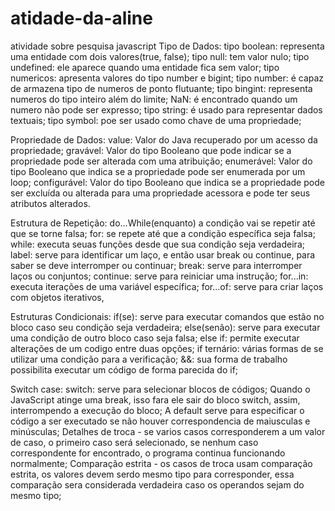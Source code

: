 # atidade-da-aline
atividade sobre pesquisa javascript
Tipo de Dados:
tipo boolean: representa uma entidade com dois valores(true, false);
tipo null: tem valor nulo;
tipo undefined: ele aparece quando uma entidade fica sem valor;
tipo numericos: apresenta valores do tipo number e bigint;
tipo number: é capaz de armazena tipo de numeros de ponto flutuante;
tipo bingint: representa numeros do tipo inteiro além do limite;
NaN: é encontrado quando um numero não pode ser expresso;
tipo string: é usado para representar dados textuais;
tipo symbol: poe ser usado como chave de uma propriedade;

Propriedade de Dados:
value: Valor do Java recuperado por um acesso da propriedade;
gravável: Valor do tipo Booleano que pode indicar se a propriedade pode ser alterada com uma atribuição;
enumerável: Valor do tipo Booleano que indica se a propriedade pode ser enumerada por um loop;
configurável: Valor do tipo Booleano que indica se a propriedade pode ser excluída ou alterada para uma propriedade acessora e pode ter seus atributos alterados.

Estrutura de Repetição:
do...While(enquanto) a condição vai se repetir até que se torne falsa;
for: se repete até que a condição específica seja falsa;
while: executa seuas funções desde que sua condição seja verdadeira;
label: serve para identificar um laço, e então usar break ou continue, para saber se deve interromper ou continuar;
break: serve para interromper laços ou conjuntos;
continue: serve para reiniciar uma instrução;
for...in: executa iterações de uma variável específica;
for...of: serve para criar laços com objetos iterativos,

Estruturas Condicionais:
if(se): serve para executar comandos que estão no bloco caso seu condição seja verdadeira;
else(senão): serve para executar uma condição de outro bloco caso seja falsa;
else if: permite executar alterações de um codigo entre duas opções;
if ternário: várias formas de se utilizar uma condição para a verificação;
&&: sua forma de trabalho possibilita executar um código de forma parecida do if;

Switch case:
switch: serve para selecionar blocos de códigos;
Quando o JavaScript atinge uma break, isso fara ele sair do bloco switch, assim, interrompendo a execução do bloco;
A default serve para especificar o código a ser executado se não houver correspondencia de maiusculas e minúsculas;
Detalhes de troca - se varios casos corresponderem a um valor de caso, o primeiro caso será selecionado, se nenhum caso correspondente for encontrado, o programa continua funcionando normalmente;
Comparação estrita - os casos de troca usam comparação estrita, os valores devem serdo mesmo tipo para corresponder, essa comparação sera considerada verdadeira caso os operandos sejam do mesmo tipo;

